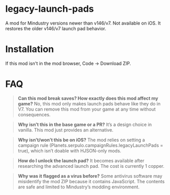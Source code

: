 # legacy-launch-pads

A mod for Mindustry versions newer than v146/v7. Not available on iOS. It restores the older v146/v7 launch pad behavior. 

# Installation

If this mod isn't in the mod browser, Code -> Download ZIP. 

# FAQ

> **Can this mod break saves? How exactly does this mod affect my game?**
> No, this mod only makes launch pads behave like they do in V7. You can remove this mod from your game at any time without consequences. 

> **Why isn’t this in the base game or a PR?**
> It’s a design choice in vanilla. This mod just provides an alternative.

> **Why isn’t/won’t this be on iOS?**
> The mod relies on setting a campaign rule (Planets.serpulo.campaignRules.legacyLaunchPads = true), which isn’t doable with HJSON-only mods.

> **How do I unlock the launch pad?**
> It becomes available after researching the advanced launch pad. The cost is currently 1 copper.

> **Why was it flagged as a virus before?**
> Some antivirus software may misidentify the mod ZIP because it contains JavaScript. The contents are safe and limited to Mindustry’s modding environment.
